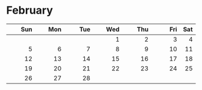 # February

<table><thead><tr><th width="64" align="right">Sun</th><th width="64" align="right">Mon</th><th width="64" align="right">Tue</th><th width="64" align="right">Wed</th><th width="64" align="right">Thu</th><th width="64" align="right">Fri</th><th align="right">Sat</th></tr></thead><tbody><tr><td align="right"></td><td align="right"></td><td align="right"></td><td align="right">1</td><td align="right">2</td><td align="right">3</td><td align="right">4</td></tr><tr><td align="right">5</td><td align="right">6</td><td align="right">7</td><td align="right">8</td><td align="right">9</td><td align="right">10</td><td align="right">11</td></tr><tr><td align="right">12</td><td align="right">13</td><td align="right">14</td><td align="right">15</td><td align="right">16</td><td align="right">17</td><td align="right">18</td></tr><tr><td align="right">19</td><td align="right">20</td><td align="right">21</td><td align="right">22</td><td align="right">23</td><td align="right">24</td><td align="right">25</td></tr><tr><td align="right">26</td><td align="right">27</td><td align="right">28</td><td align="right"></td><td align="right"></td><td align="right"></td><td align="right"></td></tr></tbody></table>
